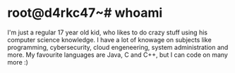 # root@d4rkc47~# whoami
I'm just a regular 17 year old kid, who likes to do crazy stuff using his computer science knowledge. I have a lot of knowage on subjects like programming, cybersecurity, cloud engeneering, system administration and more. My favourite languages are Java, C and C++, but I can code on many more :)
